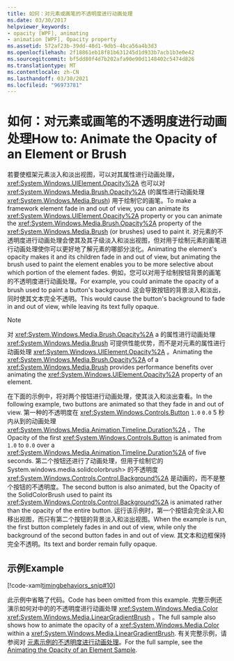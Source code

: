 ```yaml
---
title: 如何：对元素或画笔的不透明度进行动画处理
ms.date: 03/30/2017
helpviewer_keywords:
- opacity [WPF], animating
- animation [WPF], Opacity property
ms.assetid: 572af23b-39dd-48d1-9db5-4bca56a4b3d3
ms.openlocfilehash: 2f18861eb18f81b631245d1d933b7acb1b3e0e42
ms.sourcegitcommit: bf5dd80f4d7b202afa90e90d1148402c5474d826
ms.translationtype: MT
ms.contentlocale: zh-CN
ms.lasthandoff: 03/30/2021
ms.locfileid: "96973781"
---
```

# <a name="how-to-animate-the-opacity-of-an-element-or-brush"></a><span data-ttu-id="00599-102">如何：对元素或画笔的不透明度进行动画处理</span><span class="sxs-lookup"><span data-stu-id="00599-102">How to: Animate the Opacity of an Element or Brush</span></span>
<span data-ttu-id="00599-103">若要使框架元素淡入和淡出视图，可以对其属性进行动画处理， <xref:System.Windows.UIElement.Opacity%2A> 也可以对 <xref:System.Windows.Media.Brush.Opacity%2A> (的属性进行动画处理 <xref:System.Windows.Media.Brush>) 用于绘制它的画笔。</span><span class="sxs-lookup"><span data-stu-id="00599-103">To make a framework element fade in and out of view, you can animate its <xref:System.Windows.UIElement.Opacity%2A> property or you can animate the <xref:System.Windows.Media.Brush.Opacity%2A> property of the <xref:System.Windows.Media.Brush> (or brushes) used to paint it.</span></span> <span data-ttu-id="00599-104">对元素的不透明度进行动画处理会使其及其子级淡入和淡出视图，但对用于绘制元素的画笔进行动画处理使你可以更好地了解元素的哪部分淡化。</span><span class="sxs-lookup"><span data-stu-id="00599-104">Animating the element's opacity makes it and its children fade in and out of view, but animating the brush used to paint the element enables you to be more selective about which portion of the element fades.</span></span> <span data-ttu-id="00599-105">例如，您可以对用于绘制按钮背景的画笔的不透明度进行动画处理。</span><span class="sxs-lookup"><span data-stu-id="00599-105">For example, you could animate the opacity of a brush used to paint a button's background.</span></span> <span data-ttu-id="00599-106">这会导致按钮的背景淡入和淡出，同时使其文本完全不透明。</span><span class="sxs-lookup"><span data-stu-id="00599-106">This would cause the button's background to fade in and out of view, while leaving its text fully opaque.</span></span>  
  
> [!NOTE]
> <span data-ttu-id="00599-107">对 <xref:System.Windows.Media.Brush.Opacity%2A> a 的属性进行动画处理 <xref:System.Windows.Media.Brush> 可提供性能优势，而不是对元素的属性进行动画处理 <xref:System.Windows.UIElement.Opacity%2A> 。</span><span class="sxs-lookup"><span data-stu-id="00599-107">Animating the <xref:System.Windows.Media.Brush.Opacity%2A> of a <xref:System.Windows.Media.Brush> provides performance benefits over animating the <xref:System.Windows.UIElement.Opacity%2A> property of an element.</span></span>  
  
 <span data-ttu-id="00599-108">在下面的示例中，将对两个按钮进行动画处理，使其淡入和淡出查看。</span><span class="sxs-lookup"><span data-stu-id="00599-108">In the following example, two buttons are animated so that they fade in and out of view.</span></span> <span data-ttu-id="00599-109">第一种的不透明度在 <xref:System.Windows.Controls.Button> `1.0` `0.0` 5 秒内从到的动画处理 <xref:System.Windows.Media.Animation.Timeline.Duration%2A> 。</span><span class="sxs-lookup"><span data-stu-id="00599-109">The Opacity of the first <xref:System.Windows.Controls.Button> is animated from `1.0` to `0.0` over a <xref:System.Windows.Media.Animation.Timeline.Duration%2A> of five seconds.</span></span> <span data-ttu-id="00599-110">第二个按钮还进行了动画处理，但用于绘制它的 System.windows.media.solidcolorbrush> 的不透明度 <xref:System.Windows.Controls.Control.Background%2A> 是动画的，而不是整个按钮的不透明度。</span><span class="sxs-lookup"><span data-stu-id="00599-110">The second button is also animated, but the Opacity of the SolidColorBrush used to paint its <xref:System.Windows.Controls.Control.Background%2A> is animated rather than the opacity of the entire button.</span></span> <span data-ttu-id="00599-111">运行该示例时，第一个按钮会完全淡入和移出视图，而只有第二个按钮的背景淡入和淡出视图。</span><span class="sxs-lookup"><span data-stu-id="00599-111">When the example is run, the first button completely fades in and out of view, while only the background of the second button fades in and out of view.</span></span> <span data-ttu-id="00599-112">其文本和边框保持完全不透明。</span><span class="sxs-lookup"><span data-stu-id="00599-112">Its text and border remain fully opaque.</span></span>  
  
## <a name="example"></a><span data-ttu-id="00599-113">示例</span><span class="sxs-lookup"><span data-stu-id="00599-113">Example</span></span>  
 [!code-xaml[timingbehaviors_snip#10](~/samples/snippets/csharp/VS_Snippets_Wpf/timingbehaviors_snip/CSharp/OpacityAnimationExample.xaml#10)]  
  
 <span data-ttu-id="00599-114">此示例中省略了代码。</span><span class="sxs-lookup"><span data-stu-id="00599-114">Code has been omitted from this example.</span></span> <span data-ttu-id="00599-115">完整示例还演示如何对中的的不透明度进行动画处理 <xref:System.Windows.Media.Color> <xref:System.Windows.Media.LinearGradientBrush> 。</span><span class="sxs-lookup"><span data-stu-id="00599-115">The full sample also shows how to animate the opacity of a <xref:System.Windows.Media.Color> within a <xref:System.Windows.Media.LinearGradientBrush>.</span></span>  <span data-ttu-id="00599-116">有关完整示例，请参阅对 [元素示例的不透明度进行动画处理](https://github.com/Microsoft/WPF-Samples/tree/master/Animation/OpacityAnimation)。</span><span class="sxs-lookup"><span data-stu-id="00599-116">For the full sample, see the [Animating the Opacity of an Element Sample](https://github.com/Microsoft/WPF-Samples/tree/master/Animation/OpacityAnimation).</span></span>

